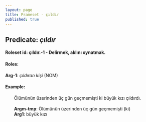 ```yaml
---
layout: page
title: Frameset - çıldır
published: true
---
```

<h2>Predicate: <i>çıldır</i></h2>
<h4>Roleset id: çıldır.-1 - Delirmek, aklını oynatmak.<br>
<h4>Roles:</h4>
<b>Arg-1</b>: <i>çıldıran kişi</i>  (NOM) <br>
<h4>Example:</h4>
&emsp;&emsp;Ölümünün üzerinden üç gün geçmemişti ki büyük kızı çıldırdı.<br><br>
&emsp;&emsp;<b>Argm-tmp</b>:  Ölümünün üzerinden üç gün geçmemişti (ki)<br>
&emsp;&emsp;<b>Arg1</b>:  büyük kızı<br>

